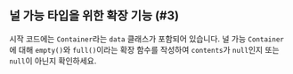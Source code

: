 ## 널 가능 타입을 위한 확장 기능 (#3)

시작 코드에는 `Container`라는 `data` 클래스가 포함되어 있습니다. 널 가능 `Container`에 대해 `empty()`와 `full()`이라는 확장 함수를 작성하여 `contents`가 `null`인지 또는 `null`이 아닌지 확인하세요.